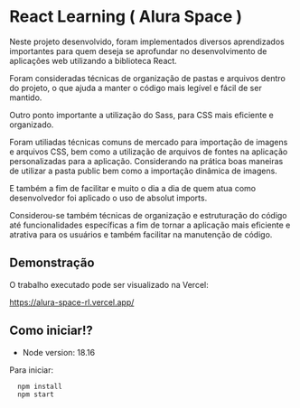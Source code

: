 
# React Learning ( Alura Space )

Neste projeto desenvolvido, foram implementados diversos aprendizados importantes para quem deseja se aprofundar no desenvolvimento de aplicações web utilizando a biblioteca React.

Foram consideradas técnicas de organização de pastas e arquivos dentro do projeto, o que ajuda a manter o código mais legível e fácil de ser mantido.

Outro ponto importante a utilização do Sass, para CSS mais eficiente e organizado.

Foram utiliadas técnicas comuns de mercado para importação de imagens e arquivos CSS, bem como a utilização de arquivos de fontes na aplicação personalizadas para a aplicação. Considerando na prática boas maneiras de utilizar a pasta public bem como a importação dinâmica de imagens.

E também a fim de facilitar e muito o dia a dia de quem atua como desenvolvedor foi aplicado o uso de absolut imports.

Considerou-se também  técnicas de organização e estruturação do código até funcionalidades específicas a fim de tornar a aplicação mais eficiente e atrativa para os usuários e também facilitar na manutenção de código.


## Demonstração

O trabalho executado pode ser visualizado na Vercel:

https://alura-space-rl.vercel.app/

## Como iniciar!?

- Node version: 18.16

Para iniciar:

```bash
  npm install
  npm start
```
